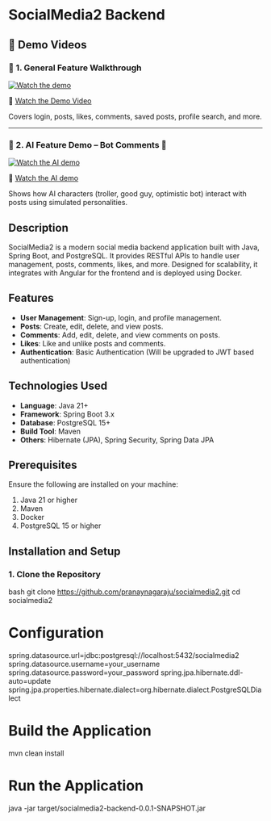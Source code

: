 # SocialMedia2 Backend


## 🚀 Demo Videos

### 🔸 1. General Feature Walkthrough
[![Watch the demo](https://img.youtube.com/vi/rk8BPjeA3y8/0.jpg)](https://youtu.be/rk8BPjeA3y8)

🎥 [Watch the Demo Video](https://youtu.be/rk8BPjeA3y8)

Covers login, posts, likes, comments, saved posts, profile search, and more.

---

### 🔸 2. AI Feature Demo – Bot Comments 🤖
[![Watch the AI demo](https://img.youtube.com/vi/sVQQWZgtRqc/0.jpg)](https://youtu.be/sVQQWZgtRqc)

🎥 [Watch the AI demo](https://youtu.be/sVQQWZgtRqc)

Shows how AI characters (troller, good guy, optimistic bot) interact with posts using simulated personalities.


## Description
SocialMedia2 is a modern social media backend application built with Java, Spring Boot, and PostgreSQL. It provides RESTful APIs to handle user management, posts, comments, likes, and more. Designed for scalability, it integrates with Angular for the frontend and is deployed using Docker.

## Features
- **User Management**: Sign-up, login, and profile management.
- **Posts**: Create, edit, delete, and view posts.
- **Comments**: Add, edit, delete, and view comments on posts.
- **Likes**: Like and unlike posts and comments.
- **Authentication**: Basic Authentication (Will be upgraded to JWT based authentication)

## Technologies Used
- **Language**: Java 21+
- **Framework**: Spring Boot 3.x
- **Database**: PostgreSQL 15+
- **Build Tool**: Maven
- **Others**: Hibernate (JPA), Spring Security, Spring Data JPA

## Prerequisites
Ensure the following are installed on your machine:
1. Java 21 or higher
2. Maven
3. Docker
4. PostgreSQL 15 or higher

## Installation and Setup

### 1. Clone the Repository
bash
git clone https://github.com/pranaynagaraju/socialmedia2.git
cd socialmedia2

# Configuration
spring.datasource.url=jdbc:postgresql://localhost:5432/socialmedia2
spring.datasource.username=your_username
spring.datasource.password=your_password
spring.jpa.hibernate.ddl-auto=update
spring.jpa.properties.hibernate.dialect=org.hibernate.dialect.PostgreSQLDialect

# Build the Application
mvn clean install

# Run the Application
java -jar target/socialmedia2-backend-0.0.1-SNAPSHOT.jar





